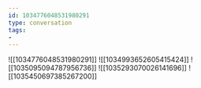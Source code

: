 ```yaml
---
id: 1034776048531980291
type: conversation
tags:
- 
---
```

![[1034776048531980291]]
![[1034993652605415424]]
![[1035095094787956736]]
![[1035293070026141696]]
![[1035450697385267200]]

